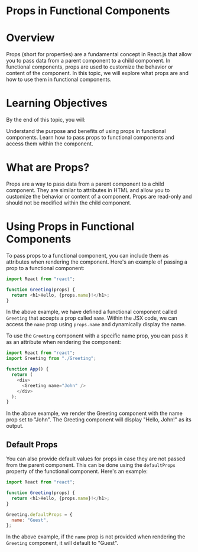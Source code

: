 # Props in Functional Components

# Overview

Props (short for properties) are a fundamental concept in React.js that allow you to pass data from a parent component to a child component. In functional components, props are used to customize the behavior or content of the component. In this topic, we will explore what props are and how to use them in functional components.

# Learning Objectives

By the end of this topic, you will:

Understand the purpose and benefits of using props in functional components.
Learn how to pass props to functional components and access them within the component.

# What are Props?

Props are a way to pass data from a parent component to a child component. They are similar to attributes in HTML and allow you to customize the behavior or content of a component. Props are read-only and should not be modified within the child component.

# Using Props in Functional Components

To pass props to a functional component, you can include them as attributes when rendering the component. Here's an example of passing a prop to a functional component:

```javascript
import React from "react";

function Greeting(props) {
  return <h1>Hello, {props.name}!</h1>;
}
```

In the above example, we have defined a functional component called `Greeting` that accepts a prop called `name`. Within the JSX code, we can access the `name` prop using `props.name` and dynamically display the name.

To use the `Greeting` component with a specific name prop, you can pass it as an attribute when rendering the component:

```javascript
import React from "react";
import Greeting from "./Greeting";

function App() {
  return (
    <div>
      <Greeting name="John" />
    </div>
  );
}
```

In the above example, we render the Greeting component with the name prop set to "John". The Greeting component will display "Hello, John!" as its output.

## Default Props

You can also provide default values for props in case they are not passed from the parent component. This can be done using the `defaultProps` property of the functional component. Here's an example:

```javascript
import React from "react";

function Greeting(props) {
  return <h1>Hello, {props.name}!</h1>;
}

Greeting.defaultProps = {
  name: "Guest",
};
```

In the above example, if the `name` prop is not provided when rendering the `Greeting` component, it will default to "Guest".

